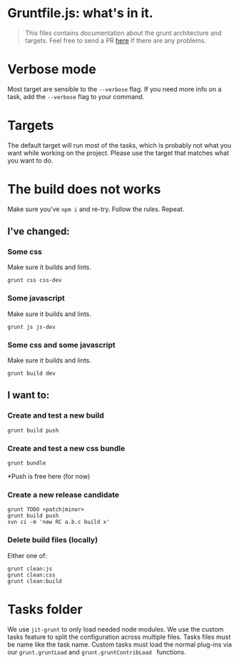 # Gruntfile.js: what's in it.

> This files contains documentation about the grunt architecture
> and targets. Feel free to send a PR [here](https://github.com/DeuxHuitHuit/symphony-2-template) if there are any problems.

# Verbose mode

Most target are sensible to the `--verbose` flag.
If you need more info on a task, add the `--verbose` flag to your command.

# Targets

The default target will run most of the tasks, which is probably not what you want while working on the project.
Please use the target that matches what you want to do.

# The build does not works

Make sure you've `npm i` and re-try. Follow the rules. Repeat.

## I've changed:

### Some css

Make sure it builds and lints.

```
grunt css css-dev
```

### Some javascript

Make sure it builds and lints.

```
grunt js js-dev
```

### Some css and some javascript

Make sure it builds and lints.

```
grunt build dev
```

## I want to:

### Create and test a new build

```
grunt build push
```

### Create and test a new css bundle

```
grunt bundle
```

\*Push is free here (for now)

### Create a new release candidate

```
grunt TODO <patch|minor>
grunt build push
svn ci -m 'new RC a.b.c build x'
```

### Delete build files (locally)

Either one of:

```
grunt clean:js
grunt clean:css
grunt clean:build
```

# Tasks folder

We use `jit-grunt` to only load needed node modules.
We use the custom tasks feature to split the configuration across multiple files.
Tasks files must be name like the task name.
Custom tasks must load the normal plug-ins via our `grunt.gruntLoad` and `grunt.gruntContribLoad ` functions.
 
